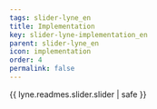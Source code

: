 ```yaml
---
tags: slider-lyne_en
title: Implementation
key: slider-lyne-implementation_en
parent: slider-lyne_en
icon: implementation
order: 4
permalink: false  
---
```

{{ lyne.readmes.slider.slider | safe }}


